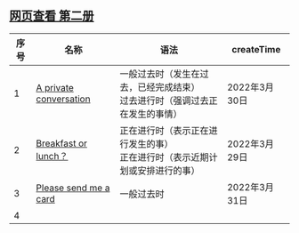 



## [网页查看 第二册](https://chenmx08.github.io/new-concept-english.github.io/)

| 序号 | 名称                                         | 语法                                                         | createTime    |
| ---- | -------------------------------------------- | ------------------------------------------------------------ | ------------- |
| 1    | [A private conversation](./新概念2/1/1.html) | 一般过去时（发生在过去，已经完成结束）<br/>过去进行时（强调过去正在发生的事情） | 2022年3月30日 |
| 2    | [Breakfast or lunch？](./新概念2/2/2.html)   | 正在进行时（表示正在进行发生的事）<br/>正在进行时（表示近期计划或安排进行的事） | 2022年3月29日 |
| 3    | [Please send me a card](./新概念2/3/3.html)  | 一般过去时                                                   | 2022年3月31日 |
| 4    |                                              |                                                              |               |

 

